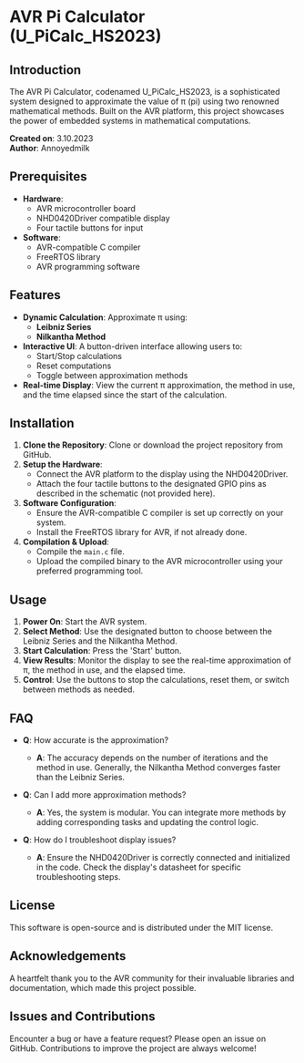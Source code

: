 # AVR Pi Calculator (U_PiCalc_HS2023)

## Introduction

The AVR Pi Calculator, codenamed U_PiCalc_HS2023, is a sophisticated system designed to approximate the value of π (pi) using two renowned mathematical methods. Built on the AVR platform, this project showcases the power of embedded systems in mathematical computations.

**Created on**: 3.10.2023  
**Author**: Annoyedmilk

## Prerequisites

- **Hardware**:
  - AVR microcontroller board
  - NHD0420Driver compatible display
  - Four tactile buttons for input
- **Software**:
  - AVR-compatible C compiler
  - FreeRTOS library
  - AVR programming software

## Features

- **Dynamic Calculation**: Approximate π using:
  - **Leibniz Series**
  - **Nilkantha Method**
- **Interactive UI**: A button-driven interface allowing users to:
  - Start/Stop calculations
  - Reset computations
  - Toggle between approximation methods
- **Real-time Display**: View the current π approximation, the method in use, and the time elapsed since the start of the calculation.

## Installation

1. **Clone the Repository**: Clone or download the project repository from GitHub.
2. **Setup the Hardware**:
   - Connect the AVR platform to the display using the NHD0420Driver.
   - Attach the four tactile buttons to the designated GPIO pins as described in the schematic (not provided here).
3. **Software Configuration**:
   - Ensure the AVR-compatible C compiler is set up correctly on your system.
   - Install the FreeRTOS library for AVR, if not already done.
4. **Compilation & Upload**:
   - Compile the `main.c` file.
   - Upload the compiled binary to the AVR microcontroller using your preferred programming tool.

## Usage

1. **Power On**: Start the AVR system.
2. **Select Method**: Use the designated button to choose between the Leibniz Series and the Nilkantha Method.
3. **Start Calculation**: Press the 'Start' button.
4. **View Results**: Monitor the display to see the real-time approximation of π, the method in use, and the elapsed time.
5. **Control**: Use the buttons to stop the calculations, reset them, or switch between methods as needed.

## FAQ

- **Q**: How accurate is the approximation?
  - **A**: The accuracy depends on the number of iterations and the method in use. Generally, the Nilkantha Method converges faster than the Leibniz Series.

- **Q**: Can I add more approximation methods?
  - **A**: Yes, the system is modular. You can integrate more methods by adding corresponding tasks and updating the control logic.

- **Q**: How do I troubleshoot display issues?
  - **A**: Ensure the NHD0420Driver is correctly connected and initialized in the code. Check the display's datasheet for specific troubleshooting steps.

## License

This software is open-source and is distributed under the MIT license.

## Acknowledgements

A heartfelt thank you to the AVR community for their invaluable libraries and documentation, which made this project possible.

## Issues and Contributions

Encounter a bug or have a feature request? Please open an issue on GitHub. Contributions to improve the project are always welcome!